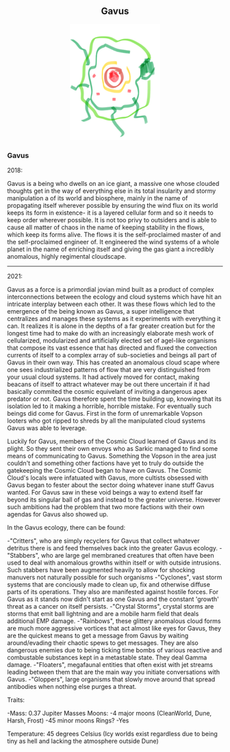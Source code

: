 <h2 align="center">Gavus
</h2>
<p align="center">
<img src="https://github.com/Insculpo/Sandbox_Galaxy/blob/Galactic/Stellar_Abyss_Setting_Bible/Photo_Directory/Gavus.png" width="210" height="270">
</p>


### Gavus

2018:

Gavus is a being who dwells on an ice giant, a massive one whose clouded thoughts get in the way of everything else in its total insularity and stormy manipulation a of its world and biosphere, mainly in the name of propagating itself wherever possible by ensuring the wind flux on its world keeps its form in existence- it is a layered cellular form and so it needs to keep order wherever possible.  It is not too privy to outsiders and is able to cause all matter of chaos in the name of keeping stability in the flows, which keep its forms alive.  The flows it is the self-proclaimed master of and the self-proclaimed engineer of.  It engineered the wind systems of a whole planet in the name of enriching itself and giving the gas giant a incredibly anomalous, highly regimental cloudscape.  

------------------------
2021:

Gavus as a force is a primordial jovian mind built as a product of complex interconnections between the ecology and cloud systems which have hit an intricate interplay between each other.  It was these flows which led to the emergence of the being known as Gavus, a super intelligence that centralizes and manages these systems as it experiments with everything it can.  It realizes it is alone in the depths of a far greater creation but for the longest time had to make do with an increasingly elaborate mesh work of cellularized, modularized and artificially elected set of agel-like organisms that compose its vast essence that has directed and fluxed the convection currents of itself to a complex array of sub-societies and beings all part of Gavus in their own way.  This has created an anomalous cloud scape where one sees industrialized patterns of flow that are very distinguished from your usual cloud systems.  It had actively moved for contact, making beacans of itself to attract whatever may be out there uncertain if it had basically commited the cosmic equivelant of inviting a dangerous apex predator or not.  Gavus therefore spent the time building up, knowing that its isolation led to it making a horrible, horrible mistake.  For eventually such beings did come for Gavus.  First in the form of unremarkable Vopson looters who got ripped to shreds by all the manipulated cloud systems Gavus was able to leverage.

Luckily for Gavus, members of the Cosmic Cloud learned of Gavus and its plight.  So they sent their own envoys who as Sarkic managed to find some means of communicating to Gavus.  Something the Vopson in the area just couldn't and something other factions have yet to truly do outside the gatekeeping the Cosmic Cloud began to have on Gavus.  The Cosmic Cloud's locals were infatuated with Gavus, more cultists obsessed with Gavus began to fester about the sector doing whatever inane stuff Gavus wanted.  For Gavus saw in these void beings a way to extend itself far beyond its singular ball of gas and instead to the greater universe.  However such ambitions had the problem that two more factions with their own agendas for Gavus also showed up. 


In the Gavus ecology, there can be found:

-"Critters", who are simply recyclers for Gavus that collect whatever detritus there is and feed themselves back into the greater Gavus ecology.
-"Stabbers", who are large gel membraned creatures that often have been used to deal with anomalous growths within itself or with outside intrusions.  Such stabbers have been augmented heavily to allow for shocking manuvers not naturally possible for such organisms
-"Cyclones", vast storm systems that are conciously made to clean up, fix and otherwise diffuse parts of its operations.  They also are manifested against hostile forces.  For Gavus as it stands now didn't start as one Gavus and the constant 'growth' threat as a cancer on itself persists.
-"Crystal Storms", crystal storms are storms that emit ball lightning and are a mobile harm field that deals additional EMP damage.
-"Rainbows", these glittery anomalous cloud forms are much more aggressive vortices that act almost like eyes for Gavus, they are the quickest means to get a message from Gavus by waiting around/evading their chaotic spews to get messages.  They are also dangerous enemies due to being ticking time bombs of various reactive and combustable substances kept in a metastable state.  They deal Gamma damage.
-"Floaters", megafaunal entities that often exist with jet streams leading between them that are the main way you initiate conversations with Gavus.
-"Gloppers", large organisms that slowly move around that spread antibodies when nothing else purges a threat.

Traits:

-Mass: 0.37 Jupiter Masses
Moons:
-4 major moons (CleanWorld, Dune, Harsh, Frost)
-45 minor moons
Rings?
-Yes

Temperature: 45 degrees Celsius (Icy worlds exist regardless due to being tiny as hell and lacking the atmosphere outside Dune)
